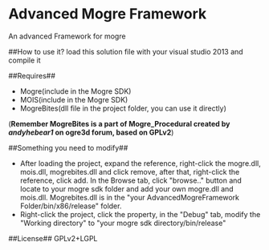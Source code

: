  Advanced Mogre Framework
=============
An advanced Framework for mogre

##How to use it?
load this solution file with your visual studio 2013 and compile it

##Requires##
* Mogre(include in the Mogre SDK)
* MOIS(include in the Mogre SDK)
* MogreBites(dll file in the project folder, you can use it directly)
<p>(<b>Remember MogreBites is a part of Mogre_Procedural created by <i>andyhebear1</i> on ogre3d forum, based on GPLv2</b>)

##Something you need to modify##
* After loading the project, expand the reference, right-click the mogre.dll, mois.dll, mogrebites.dll and click remove, after that, right-click the reference, click add. In the Browse tab, click "browse.." button and locate to your mogre sdk folder and add your own mogre.dll and mois.dll. Mogrebites.dll is in the "your AdvancedMogreFramework Folder/bin/x86/release" folder.
* Right-click the project, click the property, in the "Debug" tab, modify the "Working directory" to "your mogre sdk directory/bin/release"

##License##
GPLv2+LGPL
